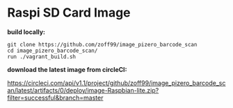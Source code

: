 # Raspi SD Card Image
<b>build locally:</b>
```
git clone https://github.com/zoff99/image_pizero_barcode_scan
cd image_pizero_barcode_scan/
run ./vagrant_build.sh
```

<b>download the latest image from circleCI:</b>

https://circleci.com/api/v1.1/project/github/zoff99/image_pizero_barcode_scan/latest/artifacts/0/deploy/image-Raspbian-lite.zip?filter=successful&branch=master

